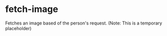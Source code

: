# fetch-image
Fetches an image based of the person's request. (Note: This is a temporary placeholder)
